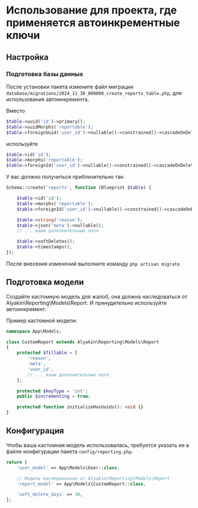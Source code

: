 # Использование для проекта, где применяется автоинкрементные ключи

## Настройка
### Подготовка базы данных
После установки пакета измените файл миграции `database/migrations/2024_11_30_000000_create_reports_table.php`, для использования автоинкремента.

Вместо
```php
$table->uuid('id')->primary();
$table->uuidMorphs('reportable');
$table->foreignUuid('user_id')->nullable()->constrained()->cascadeOnDelete();
```
используйте
```php
$table->id('id');
$table->morphs('reportable');
$table->foreignId('user_id')->nullable()->constrained()->cascadeOnDelete();
```

У вас должно получиться приблизительно так:
```php
Schema::create('reports', function (Blueprint $table) {

    $table->id('id');
    $table->morphs('reportable');
    $table->foreignId('user_id')->nullable()->constrained()->cascadeOnDelete();

    $table->string('reason');
    $table->json('meta')->nullable();
    // ... ваши дополнительные поля

    $table->softDeletes();
    $table->timestamps();
});
```

После внесения изменений выполните команду `php artisan migrate`

## Подготовка модели

Создайте кастомную модель для жалоб, она должна наследоваться от Alyakin\Reporting\Models\Report.
И принудительно используйте автоинкремент.

Пример кастомной модели:
```php
namespace App\Models;

class CustomReport extends Alyakin\Reporting\Models\Report
{
    protected $fillable = [
        'reason',
        'meta',
        'user_id',
        // ... ваши дополнительные поля
    ];

    protected $keyType = 'int';
    public $incrementing = true;

    protected function initializeHasUuids(): void {}
}
```

## Конфигурация
Чтобы ваша кастомная модель использовалась, требуется указать ее в файле конфигурации пакета `config/reporting.php`.

```php
return [
    'user_model' => App\Models\User::class,

    // Модель наследованная от Alyakin\Reporting\Models\Report
    'report_model' => App\Models\CustomReport::class,

    'soft_delete_days' => 30,
];
```